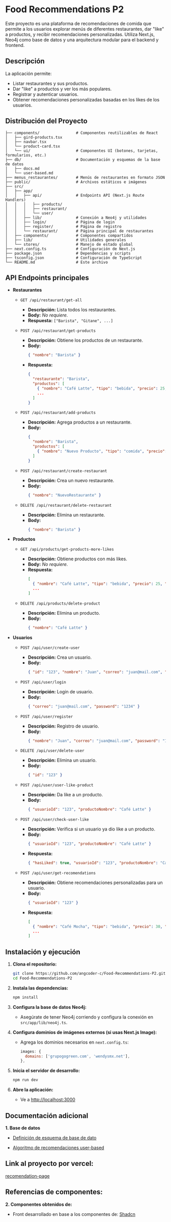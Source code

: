 # Food Recommendations P2

Este proyecto es una plataforma de recomendaciones de comida que permite a los usuarios explorar menús de diferentes restaurantes, dar "like" a productos, y recibir recomendaciones personalizadas. Utiliza Next.js, Neo4j como base de datos y una arquitectura modular para el backend y frontend.

## Descripción

La aplicación permite:
- Listar restaurantes y sus productos.
- Dar "like" a productos y ver los más populares.
- Registrar y autenticar usuarios.
- Obtener recomendaciones personalizadas basadas en los likes de los usuarios.

## Distribución del Proyecto

```
├── components/                # Componentes reutilizables de React
│   ├── gird-products.tsx
│   ├── navbar.tsx
│   └── product-card.tsx
│   └── ui/                    # Componentes UI (botones, tarjetas, formularios, etc.)
├── db/                        # Documentación y esquemas de la base de datos
│   ├── docs.md
│   └── user-based.md
├── menus_restaurantes/        # Menús de restaurantes en formato JSON
├── public/                    # Archivos estáticos e imágenes
├── src/
│   ├── app/
│   │   ├── api/               # Endpoints API (Next.js Route Handlers)
│   │   │   ├── products/
│   │   │   ├── restaurant/
│   │   │   └── user/
│   │   ├── lib/               # Conexión a Neo4j y utilidades
│   │   ├── login/             # Página de login
│   │   ├── register/          # Página de registro
│   │   └── restaurant/        # Página principal de restaurantes
│   ├── components/            # Componentes compartidos
│   ├── lib/                   # Utilidades generales
│   └── stores/                # Manejo de estado global
├── next.config.ts             # Configuración de Next.js
├── package.json               # Dependencias y scripts
├── tsconfig.json              # Configuración de TypeScript
└── README.md                  # Este archivo
```

## API Endpoints principales

- **Restaurantes**
  - `GET /api/restaurant/get-all`
    - **Descripción:** Lista todos los restaurantes.
    - **Body:** _No requiere._
    - **Respuesta:** `["Barista", "Gitane", ...]`

  - `POST /api/restaurant/get-products`
    - **Descripción:** Obtiene los productos de un restaurante.
    - **Body:**
      ```json
      { "nombre": "Barista" }
      ```
    - **Respuesta:**
      ```json
      {
        "restaurante": "Barista",
        "productos": [
          { "nombre": "Café Latte", "tipo": "bebida", "precio": 25, "img": "url", "likes": 3 },
          ...
        ]
      }
      ```

  - `POST /api/restaurant/add-products`
    - **Descripción:** Agrega productos a un restaurante.
    - **Body:**
      ```json
      {
        "nombre": "Barista",
        "productos": [
          { "nombre": "Nuevo Producto", "tipo": "comida", "precio": 50, "img": "url" }
        ]
      }
      ```

  - `POST /api/restaurant/create-restaurant`
    - **Descripción:** Crea un nuevo restaurante.
    - **Body:**
      ```json
      { "nombre": "NuevoRestaurante" }
      ```

  - `DELETE /api/restaurant/delete-restaurant`
    - **Descripción:** Elimina un restaurante.
    - **Body:**
      ```json
      { "nombre": "Barista" }
      ```

- **Productos**
  - `GET /api/products/get-products-more-likes`
    - **Descripción:** Obtiene productos con más likes.
    - **Body:** _No requiere._
    - **Respuesta:**
      ```json
      [
        { "nombre": "Café Latte", "tipo": "bebida", "precio": 25, "img": "url", "likes": 10, "restaurante": "Barista" },
        ...
      ]
      ```

  - `DELETE /api/products/delete-product`
    - **Descripción:** Elimina un producto.
    - **Body:**
      ```json
      { "nombre": "Café Latte" }
      ```

- **Usuarios**
  - `POST /api/user/create-user`
    - **Descripción:** Crea un usuario.
    - **Body:**
      ```json
      { "id": "123", "nombre": "Juan", "correo": "juan@mail.com", "password": "1234" }
      ```

  - `POST /api/user/login`
    - **Descripción:** Login de usuario.
    - **Body:**
      ```json
      { "correo": "juan@mail.com", "password": "1234" }
      ```

  - `POST /api/user/register`
    - **Descripción:** Registro de usuario.
    - **Body:**
      ```json
      { "nombre": "Juan", "correo": "juan@mail.com", "password": "1234" }
      ```

  - `DELETE /api/user/delete-user`
    - **Descripción:** Elimina un usuario.
    - **Body:**
      ```json
      { "id": "123" }
      ```

  - `POST /api/user/user-like-product`
    - **Descripción:** Da like a un producto.
    - **Body:**
      ```json
      { "usuarioId": "123", "productoNombre": "Café Latte" }
      ```

  - `POST /api/user/check-user-like`
    - **Descripción:** Verifica si un usuario ya dio like a un producto.
    - **Body:**
      ```json
      { "usuarioId": "123", "productoNombre": "Café Latte" }
      ```
    - **Respuesta:**
      ```json
      { "hasLiked": true, "usuarioId": "123", "productoNombre": "Café Latte" }
      ```

  - `POST /api/user/get-recomendations`
    - **Descripción:** Obtiene recomendaciones personalizadas para un usuario.
    - **Body:**
      ```json
      { "usuarioId": "123" }
      ```
    - **Respuesta:**
      ```json
      [
        { "nombre": "Café Mocha", "tipo": "bebida", "precio": 30, "img": "url", "restaurante": "Barista" },
        ...
      ]
      ```

## Instalación y ejecución

1. **Clona el repositorio:**
   ```bash
   git clone https://github.com/angcoder-c/Food-Recommendations-P2.git
   cd Food-Recommendations-P2
   ```

2. **Instala las dependencias:**
   ```bash
   npm install
   ```

3. **Configura la base de datos Neo4j:**
   - Asegúrate de tener Neo4j corriendo y configura la conexión en `src/app/lib/neo4j.ts`.

4. **Configura dominios de imágenes externos (si usas Next.js Image):**
   - Agrega los dominios necesarios en `next.config.ts`:
     ```js
     images: {
       domains: ['grupogogreen.com', 'wendysmx.net'],
     },
     ```

5. **Inicia el servidor de desarrollo:**
   ```bash
   npm run dev
   ```

6. **Abre la aplicación:**
   - Ve a [http://localhost:3000](http://localhost:3000)

## Documentación adicional


**1. Base de datos**

- [Definición de esquema de base de dato](https://github.com/angcoder-c/Food-Recommendations-P2/blob/main/db/docs.md)

- [Algoritmo de recomendaciones user-based](./db/user-based.md)




## Link al proyecto por vercel:
  [recomendation-page](https://food-recommendations-p2.vercel.app/)
## Referencias de componentes:
**2. Componentes obtenidos de:**
- Front desarrollado en base a los componentes de: [Shadcn](https://ui.shadcn.com/) 


